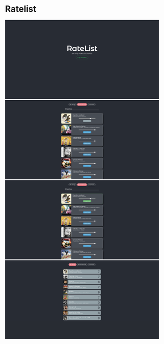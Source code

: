 # Ratelist

<div>
  <img src="client/src/assets/Login.png" alt="Home">
  <br>
  <img src="client/src/assets/Rating selection.png" alt="Create Event">
  <br>
  <img src="client/src/assets/Rated Song.png" alt="Create Event">
  <br>
  <img src="client/src/assets/Rated songs.png" alt="Create Event">
</div>


